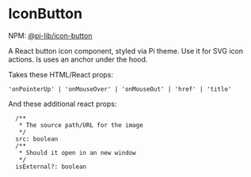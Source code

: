 # IconButton

NPM: [@pi-lib/icon-button](https://www.npmjs.com/package/@pi-lib/icon-button)

A React button icon component, styled via Pi theme. Use it for SVG icon actions. Is uses an anchor under the hood.

Takes these HTML/React props:

    'onPointerUp' | 'onMouseOver' | 'onMouseOut' | 'href' | 'title'

And these additional react props:

```
  /**
   * The source path/URL for the image
   */
  src: boolean
  /**
   * Should it open in an new window
   */
  isExternal?: boolean
```
